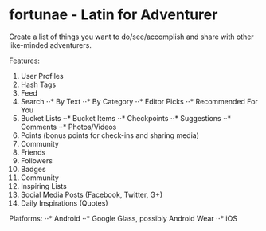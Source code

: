 fortunae - Latin for Adventurer
========

Create a list of things you want to do/see/accomplish and share with other like-minded adventurers.

Features:
1. User Profiles
1. Hash Tags
1. Feed
1. Search
  ⋅⋅* By Text
  ⋅⋅* By Category
  ⋅⋅* Editor Picks
  ⋅⋅* Recommended For You
1. Bucket Lists
  ⋅⋅* Bucket Items
  ⋅⋅* Checkpoints
  ⋅⋅* Suggestions
  ⋅⋅* Comments
  ⋅⋅* Photos/Videos
1. Points (bonus points for check-ins and sharing media)
1. Community
1. Friends
1. Followers
1. Badges
1. Community
1. Inspiring Lists
1. Social Media Posts (Facebook, Twitter, G+)
1. Daily Inspirations (Quotes)

Platforms:
⋅⋅* Android
⋅⋅* Google Glass, possibly Android Wear
⋅⋅* iOS
